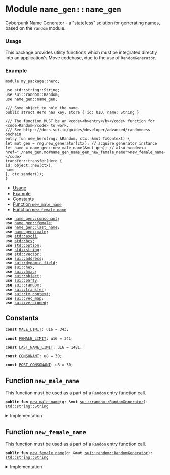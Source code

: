 
<a name="name_gen_name_gen"></a>

# Module `name_gen::name_gen`

Cyberpunk Name Generator - a "stateless" solution for generating names,
based on the <code>random</code> module.


<a name="@Usage_0"></a>

### Usage

This package provides utility functions which must be integrated directly
into an application's Move codebase, due to the use of <code>RandomGenerator</code>.


<a name="@Example_1"></a>

### Example

```
module my_package::hero;

use std::string::String;
use sui::random::Random;
use name_gen::name_gen;

/// Some object to hold the name.
public struct Hero has key, store { id: UID, name: String }

/// The function MUST be an <code><b>entry</b></code> function for <code>Random</code> to work.
/// See https://docs.sui.io/guides/developer/advanced/randomness-onchain
entry fun new_hero(rng: &Random, ctx: &mut TxContext) {
let mut gen = rng.new_generator(ctx); // acquire generator instance
let name = name_gen::new_male_name(&mut gen); // also <code><a href="./name_gen.md#name_gen_name_gen_new_female_name">new_female_name</a></code>
transfer::transfer(Hero {
id: object::new(ctx),
name
}, ctx.sender());
}
```


-  [Usage](#@Usage_0)
-  [Example](#@Example_1)
-  [Constants](#@Constants_2)
-  [Function `new_male_name`](#name_gen_name_gen_new_male_name)
-  [Function `new_female_name`](#name_gen_name_gen_new_female_name)


<pre><code><b>use</b> <a href="./consonant.md#name_gen_consonant">name_gen::consonant</a>;
<b>use</b> <a href="./female.md#name_gen_female">name_gen::female</a>;
<b>use</b> <a href="./last_name.md#name_gen_last_name">name_gen::last_name</a>;
<b>use</b> <a href="./male.md#name_gen_male">name_gen::male</a>;
<b>use</b> <a href="../../.doc-deps/std/ascii.md#std_ascii">std::ascii</a>;
<b>use</b> <a href="../../.doc-deps/std/bcs.md#std_bcs">std::bcs</a>;
<b>use</b> <a href="../../.doc-deps/std/option.md#std_option">std::option</a>;
<b>use</b> <a href="../../.doc-deps/std/string.md#std_string">std::string</a>;
<b>use</b> <a href="../../.doc-deps/std/vector.md#std_vector">std::vector</a>;
<b>use</b> <a href="../../.doc-deps/sui/address.md#sui_address">sui::address</a>;
<b>use</b> <a href="../../.doc-deps/sui/dynamic_field.md#sui_dynamic_field">sui::dynamic_field</a>;
<b>use</b> <a href="../../.doc-deps/sui/hex.md#sui_hex">sui::hex</a>;
<b>use</b> <a href="../../.doc-deps/sui/hmac.md#sui_hmac">sui::hmac</a>;
<b>use</b> <a href="../../.doc-deps/sui/object.md#sui_object">sui::object</a>;
<b>use</b> <a href="../../.doc-deps/sui/party.md#sui_party">sui::party</a>;
<b>use</b> <a href="../../.doc-deps/sui/random.md#sui_random">sui::random</a>;
<b>use</b> <a href="../../.doc-deps/sui/transfer.md#sui_transfer">sui::transfer</a>;
<b>use</b> <a href="../../.doc-deps/sui/tx_context.md#sui_tx_context">sui::tx_context</a>;
<b>use</b> <a href="../../.doc-deps/sui/vec_map.md#sui_vec_map">sui::vec_map</a>;
<b>use</b> <a href="../../.doc-deps/sui/versioned.md#sui_versioned">sui::versioned</a>;
</code></pre>



<a name="@Constants_2"></a>

## Constants


<a name="name_gen_name_gen_MALE_LIMIT"></a>



<pre><code><b>const</b> <a href="./name_gen.md#name_gen_name_gen_MALE_LIMIT">MALE_LIMIT</a>: u16 = 343;
</code></pre>



<a name="name_gen_name_gen_FEMALE_LIMIT"></a>



<pre><code><b>const</b> <a href="./name_gen.md#name_gen_name_gen_FEMALE_LIMIT">FEMALE_LIMIT</a>: u16 = 341;
</code></pre>



<a name="name_gen_name_gen_LAST_NAME_LIMIT"></a>



<pre><code><b>const</b> <a href="./name_gen.md#name_gen_name_gen_LAST_NAME_LIMIT">LAST_NAME_LIMIT</a>: u16 = 1481;
</code></pre>



<a name="name_gen_name_gen_CONSONANT"></a>



<pre><code><b>const</b> <a href="./name_gen.md#name_gen_name_gen_CONSONANT">CONSONANT</a>: u8 = 30;
</code></pre>



<a name="name_gen_name_gen_POST_CONSONANT"></a>



<pre><code><b>const</b> <a href="./name_gen.md#name_gen_name_gen_POST_CONSONANT">POST_CONSONANT</a>: u8 = 30;
</code></pre>



<a name="name_gen_name_gen_new_male_name"></a>

## Function `new_male_name`

This function must be used as a part of a <code>Random</code> entry function call.


<pre><code><b>public</b> <b>fun</b> <a href="./name_gen.md#name_gen_name_gen_new_male_name">new_male_name</a>(g: &<b>mut</b> <a href="../../.doc-deps/sui/random.md#sui_random_RandomGenerator">sui::random::RandomGenerator</a>): <a href="../../.doc-deps/std/string.md#std_string_String">std::string::String</a>
</code></pre>



<details>
<summary>Implementation</summary>


<pre><code><b>public</b> <b>fun</b> <a href="./name_gen.md#name_gen_name_gen_new_male_name">new_male_name</a>(g: &<b>mut</b> RandomGenerator): String {
    <b>let</b> <b>mut</b> res = b"".to_string();
    <b>let</b> name = <a href="./male.md#name_gen_male_select">name_gen::male::select</a>(g.generate_u16_in_range(0, <a href="./name_gen.md#name_gen_name_gen_MALE_LIMIT">MALE_LIMIT</a>));
    // whether to <b>use</b> <a href="./consonant.md#name_gen_consonant">consonant</a>
    <b>let</b> <a href="./last_name.md#name_gen_last_name">last_name</a> = <b>if</b> (g.generate_bool()) {
        <a href="./consonant.md#name_gen_consonant_select">name_gen::consonant::select</a>(
            g.generate_u8_in_range(0, <a href="./name_gen.md#name_gen_name_gen_CONSONANT">CONSONANT</a>),
            g.generate_u8_in_range(0, <a href="./name_gen.md#name_gen_name_gen_POST_CONSONANT">POST_CONSONANT</a>),
        )
    } <b>else</b> {
        <a href="./last_name.md#name_gen_last_name_select">name_gen::last_name::select</a>(g.generate_u16_in_range(0, <a href="./name_gen.md#name_gen_name_gen_LAST_NAME_LIMIT">LAST_NAME_LIMIT</a>))
    };
    res.append(name);
    res.append_utf8(b" ");
    res.append(<a href="./last_name.md#name_gen_last_name">last_name</a>);
    res
}
</code></pre>



</details>

<a name="name_gen_name_gen_new_female_name"></a>

## Function `new_female_name`

This function must be used as a part of a <code>Random</code> entry function call.


<pre><code><b>public</b> <b>fun</b> <a href="./name_gen.md#name_gen_name_gen_new_female_name">new_female_name</a>(g: &<b>mut</b> <a href="../../.doc-deps/sui/random.md#sui_random_RandomGenerator">sui::random::RandomGenerator</a>): <a href="../../.doc-deps/std/string.md#std_string_String">std::string::String</a>
</code></pre>



<details>
<summary>Implementation</summary>


<pre><code><b>public</b> <b>fun</b> <a href="./name_gen.md#name_gen_name_gen_new_female_name">new_female_name</a>(g: &<b>mut</b> RandomGenerator): String {
    <b>let</b> <b>mut</b> res = b"".to_string();
    <b>let</b> name = <a href="./female.md#name_gen_female_select">name_gen::female::select</a>(g.generate_u16_in_range(0, <a href="./name_gen.md#name_gen_name_gen_FEMALE_LIMIT">FEMALE_LIMIT</a>));
    // whether to <b>use</b> <a href="./consonant.md#name_gen_consonant">consonant</a>
    <b>let</b> <a href="./last_name.md#name_gen_last_name">last_name</a> = <b>if</b> (g.generate_bool()) {
        <a href="./consonant.md#name_gen_consonant_select">name_gen::consonant::select</a>(
            g.generate_u8_in_range(0, <a href="./name_gen.md#name_gen_name_gen_CONSONANT">CONSONANT</a>),
            g.generate_u8_in_range(0, <a href="./name_gen.md#name_gen_name_gen_POST_CONSONANT">POST_CONSONANT</a>),
        )
    } <b>else</b> {
        <a href="./last_name.md#name_gen_last_name_select">name_gen::last_name::select</a>(g.generate_u16_in_range(0, <a href="./name_gen.md#name_gen_name_gen_LAST_NAME_LIMIT">LAST_NAME_LIMIT</a>))
    };
    res.append(name);
    res.append_utf8(b" ");
    res.append(<a href="./last_name.md#name_gen_last_name">last_name</a>);
    res
}
</code></pre>



</details>
